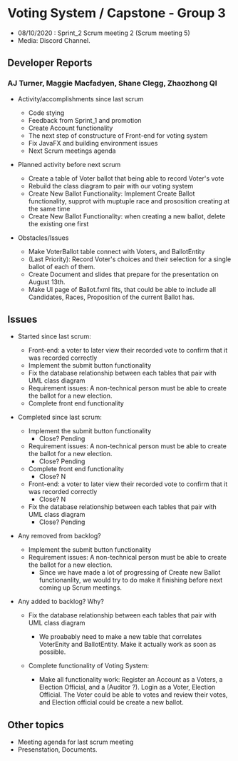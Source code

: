 #   Voting System / Capstone - Group 3

- 08/10/2020 : Sprint_2 Scrum meeting 2 (Scrum meeting 5)
- Media: Discord Channel.

##  Developer Reports

###  AJ Turner, Maggie Macfadyen, Shane Clegg,  Zhaozhong QI

-   Activity/accomplishments since last scrum
    -   Code stying
    -   Feedback from Sprint_1 and promotion
    -   Create Account functionality
    -   The next step of constructure of Front-end for voting system
    -   Fix JavaFX and building environment issues
    -   Next Scrum meetings agenda

-   Planned activity before next scrum
    -   Create a table of Voter ballot that being able to record Voter's vote
    -   Rebuild the class diagram to pair with our voting system
    -   Create New Ballot Functionality: Implement Create Ballot functionality, supprot with muptuple race and prososition creating at the same time
    -   Create New Ballot Functionality: when creating a new ballot, delete the existing one first

-   Obstacles/Issues
    -   Make VoterBallot table connect with Voters, and BallotEntity
    -   (Last Priority): Record Voter's choices and their selection for a single ballot of each of them.
    -   Create Document and slides that prepare for the presentation on August 13th.
    -   Make UI page of Ballot.fxml fits, that could be able to include all Candidates, Races, Proposition of the current Ballot has.

##  Issues

-   Started since last scrum:
    -   Front-end: a voter to later view their recorded vote to confirm that it was recorded correctly
    -   Implement the submit button functionality
    -   Fix the database relationship between each tables that pair with UML class diagram
    -   Requirement issues: A non-technical person must be able to create the ballot for a new election.
    -   Complete front end functionality
    
-   Completed since last scrum:
    -   Implement the submit button functionality
        -   Close? Pending
    -   Requirement issues: A non-technical person must be able to create the ballot for a new election.
        -   Close? Pending
    -   Complete front end functionality
        -   Close? N
    -   Front-end: a voter to later view their recorded vote to confirm that it was recorded correctly
        -   Close? N
    -   Fix the database relationship between each tables that pair with UML class diagram
        -   Close? Pending
        
-   Any removed from backlog?
    -   Implement the submit button functionality
    -   Requirement issues: A non-technical person must be able to create the ballot for a new election.
        -   Since we have made a lot of progressing of Create new Ballot functionanlity, we would try to do make it finishing before next coming up Scrum meetings.
        
-   Any added to backlog? Why?
    -   Fix the database relationship between each tables that pair with UML class diagram
        -   We proabably need to make a new table that correlates VoterEnity and BallotEntity. Make it actually work as soon as possible.

    -   Complete functionality of Voting System:
        -   Make all functionality work: Register an Account as a Voters, a Election Official, and a (Auditor ?). Login as a Voter, Election Official. 
        The Voter could be able to votes and review their votes, and Election official could be create a new ballot.

##  Other topics

-   Meeting agenda for last scrum meeting 
-   Presenstation, Documents.
